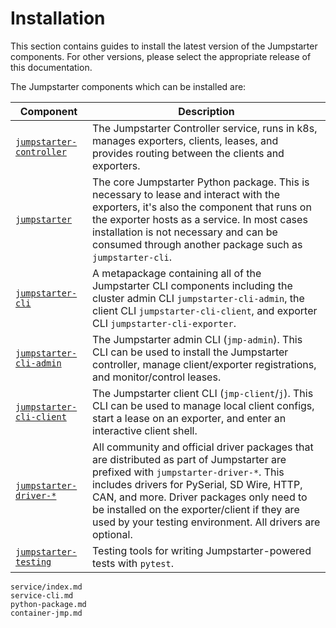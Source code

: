 # Installation

This section contains guides to install the latest version of the Jumpstarter
components. For other versions, please select the appropriate release of this
documentation.

The Jumpstarter components which can be installed are:

| Component                                                                                                            | Description                                                                                                                                                                                                                                                                                                                                 |
| -------------------------------------------------------------------------------------------------------------------- | ------------------------------------------------------------------------------------------------------------------------------------------------------------------------------------------------------------------------------------------------------------------------------------------------------------------------------------------- |
| [`jumpstarter-controller`](https://github.com/jumpstarter-dev/jumpstarter-controller)                                | The Jumpstarter Controller service, runs in k8s, manages exporters, clients, leases, and provides routing between the clients and exporters.                                                                                                                                                                                                |
| [`jumpstarter`](https://github.com/jumpstarter-dev/jumpstarter/tree/main/packages/jumpstarter)                       | The core Jumpstarter Python package. This is necessary to lease and interact with the exporters, it's also the component that runs on the exporter hosts as a service. In most cases installation is not necessary and can be consumed through another package such as `jumpstarter-cli`.                                                   |
| [`jumpstarter-cli`](https://github.com/jumpstarter-dev/jumpstarter/tree/main/packages/jumpstarter-cli)               | A metapackage containing all of the Jumpstarter CLI components including the cluster admin CLI `jumpstarter-cli-admin`, the client CLI `jumpstarter-cli-client`, and exporter CLI `jumpstarter-cli-exporter`.                                                                                                                               |
| [`jumpstarter-cli-admin`](https://github.com/jumpstarter-dev/jumpstarter/tree/main/packages/jumpstarter-cli-admin)   | The Jumpstarter admin CLI (`jmp-admin`). This CLI can be used to install the Jumpstarter controller, manage client/exporter registrations, and monitor/control leases.                                                                                                                                                                      |
| [`jumpstarter-cli-client`](https://github.com/jumpstarter-dev/jumpstarter/tree/main/packages/jumpstarter-cli-client) | The Jumpstarter client CLI (`jmp-client`/`j`). This CLI can be used to manage local client configs, start a lease on an exporter, and enter an interactive client shell.                                                                                                                                                                    |
| [`jumpstarter-driver-*`](https://github.com/jumpstarter-dev/jumpstarter/tree/main/packages)                          | All community and official driver packages that are distributed as part of Jumpstarter are prefixed with `jumpstarter-driver-*`. This includes drivers for PySerial, SD Wire, HTTP, CAN, and more. Driver packages only need to be installed on the exporter/client if they are used by your testing environment. All drivers are optional. |
| [`jumpstarter-testing`](https://github.com/jumpstarter-dev/jumpstarter/tree/main/packages/jumpstarter-testing)       | Testing tools for writing Jumpstarter-powered tests with `pytest`.                                                                                                                                                                                                                                                                          |


```{toctree}
service/index.md
service-cli.md
python-package.md
container-jmp.md
```


